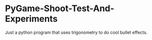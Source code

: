 # PyGame-Shoot-Test-And-Experiments
Just a python program that uses trigonometry to do cool bullet effects.
